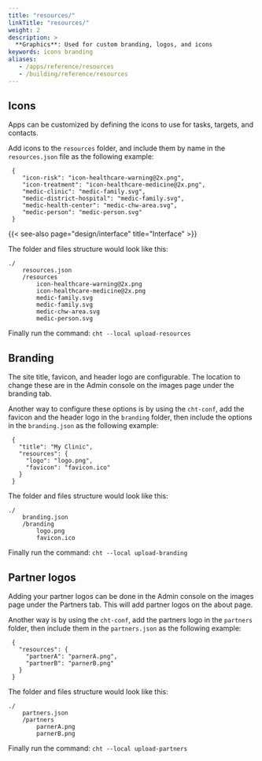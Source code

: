 ```yaml
---
title: "resources/"
linkTitle: "resources/"
weight: 2
description: >
  **Graphics**: Used for custom branding, logos, and icons
keywords: icons branding
aliases:
   - /apps/reference/resources
   - /building/reference/resources
---
```


## Icons
Apps can be customized by defining the icons to use for tasks, targets, and contacts.

Add icons to the `resources` folder, and include them by name in the `resources.json` file as the following example:
    
```
 {
    "icon-risk": "icon-healthcare-warning@2x.png",
    "icon-treatment": "icon-healthcare-medicine@2x.png",
    "medic-clinic": "medic-family.svg",
    "medic-district-hospital": "medic-family.svg",
    "medic-health-center": "medic-chw-area.svg",
    "medic-person": "medic-person.svg"
 }
```

{{< see-also page="design/interface" title="Interface" >}}

The folder and files structure would look like this:

```
./
    resources.json
    /resources
        icon-healthcare-warning@2x.png
        icon-healthcare-medicine@2x.png
        medic-family.svg
        medic-family.svg
        medic-chw-area.svg
        medic-person.svg

```
Finally run the command: `cht --local upload-resources`

## Branding

The site title, favicon, and header logo are configurable. The location to change these are in the Admin console on the images page under the branding tab.

Another way to configure these options is by using the `cht-conf`, add the favicon and the header logo in the `branding` folder, then include the options in the `branding.json` as the following example:
```
 {
   "title": "My Clinic",
   "resources": {
     "logo": "logo.png",
     "favicon": "favicon.ico"
   }
 }
```
The folder and files structure would look like this:

```
./
    branding.json
    /branding
        logo.png
        favicon.ico
```
Finally run the command: `cht --local upload-branding`

## Partner logos

Adding your partner logos can be done in the Admin console on the images page under the Partners tab. This will add partner logos on the about page. 

Another way is by using the `cht-conf`, add the partners logo in the `partners` folder, then include them in the `partners.json` as the following example:
```
 {
   "resources": {
     "partnerA": "parnerA.png",
     "partnerB": "parnerB.png"
   }
 }
```
The folder and files structure would look like this:

```
./
    partners.json
    /partners
        parnerA.png
        parnerB.png
```
Finally run the command: `cht --local upload-partners`
